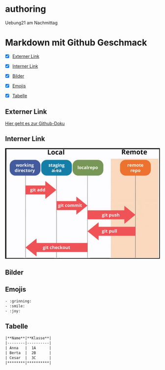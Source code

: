 # authoring
Uebung21 am Nachmittag

# Markdown mit Github Geschmack

- [x] [Externer Link](#externer-link)  
- [x] [Interner Link](#interner-link)  
- [x] [Bilder](#Bilder)  
- [x] [Emojis](#emoji)
- [x] [Tabelle](#tabelle)  

  
## Externer Link  
[Hier geht es zur Github-Doku](https://docs.github.com/de)


##  Interner Link  	
	
![Bildschirmfoto](/images.png/Bildschirmfoto.png)


##  Bilder  
	
 
## Emojis  
	- :grinning:
	- :smile:
	- :joy:


## Tabelle  

	|**Name**|**Klasse**|
	|--------|----------|
	| Anna   |  1A      |
	| Berta  |  2B      |
	| Cesar  |  3C      |
	|********|**********| 
